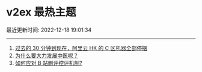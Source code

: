 # v2ex 最热主题

最近更新时间: 2022-12-18 19:01:34

--- 
1. [过去的 30 分钟到现在，阿里云 HK 的 C 区机器全部停摆](https://www.v2ex.com/t/903260) 
2. [为什么要大力发展中医呢？](https://www.v2ex.com/t/903270) 
3. [如何应对 B 站删评控评机制?](https://www.v2ex.com/t/903263) 
